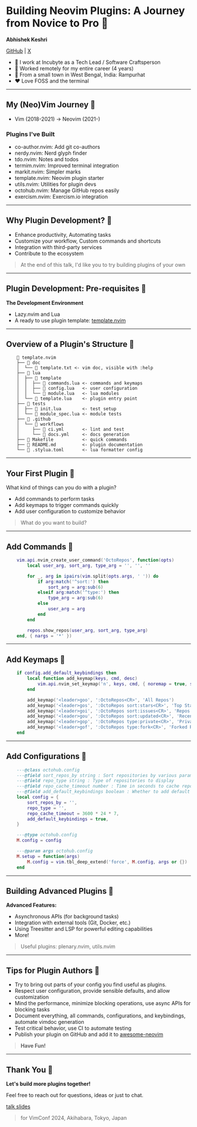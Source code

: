 # Building Neovim Plugins: A Journey from Novice to Pro 

**Abhishek Keshri**

[GitHub](https://github.com/2kabhishek) | [X](https://x.com/2kabhishek)

-  I work at Incubyte as a Tech Lead / Software Craftsperson
-  Worked remotely for my entire career (4 years)
-  From a small town in West Bengal, India: Rampurhat
- ♥ Love FOSS and the terminal

---

## My (Neo)Vim Journey 

- Vim (2018-2021) -> Neovim (2021-)

### Plugins I've Built

- co-author.nvim: Add git co-authors
- nerdy.nvim: Nerd glyph finder
- tdo.nvim: Notes and todos
- termim.nvim: Improved terminal integration
- markit.nvim: Simpler marks
- template.nvim: Neovim plugin starter
- utils.nvim: Utilities for plugin devs
- octohub.nvim: Manage GitHub repos easily
- exercism.nvim: Exercism.io integration

---

## Why Plugin Development? 

- Enhance productivity, Automating tasks
- Customize your workflow, Custom commands and shortcuts
- Integration with third-party services
- Contribute to the ecosystem

> At the end of this talk, I'd like you to try building plugins of your own

---

## Plugin Development: Pre-requisites 

**The Development Environment**

- Lazy.nvim and Lua
- A ready to use plugin template: [template.nvim](https://github.com/2kabhishek/template.nvim)

---

## Overview of a Plugin's Structure 

```
     template.nvim
    ├──  doc
    │  └──  template.txt <- vim doc, visible with :help
    ├──  lua
    │  ├──  template
    │  │  ├──  commands.lua <- commands and keymaps
    │  │  ├──  config.lua   <- user configuration
    │  │  └──  module.lua   <- lua modules
    │  └──  template.lua    <- plugin entry point
    ├──  tests
    │  ├──  init.lua        <- test setup
    │  └──  module_spec.lua <- module tests
    ├──  .github
    │  └──  workflows
    │     ├──  ci.yml       <- lint and test
    │     └──  docs.yml     <- docs generation
    ├──  Makefile           <- quick commands
    ├──  README.md          <- plugin documentation
    └──  .stylua.toml       <- lua formatter config
```

---

## Your First Plugin 

What kind of things can you do with a plugin?

- Add commands to perform tasks
- Add keymaps to trigger commands quickly
- Add user configuration to customize behavior

> What do you want to build?

---

## Add Commands 

```lua
    vim.api.nvim_create_user_command('OctoRepos', function(opts)
        local user_arg, sort_arg, type_arg = '', '', ''

        for _, arg in ipairs(vim.split(opts.args, ' ')) do
            if arg:match('^sort:') then
                sort_arg = arg:sub(6)
            elseif arg:match('^type:') then
                type_arg = arg:sub(6)
            else
                user_arg = arg
            end
        end

        repos.show_repos(user_arg, sort_arg, type_arg)
    end, { nargs = '*' })
```

---

## Add Keymaps 

```lua
    if config.add_default_keybindings then
        local function add_keymap(keys, cmd, desc)
            vim.api.nvim_set_keymap('n', keys, cmd, { noremap = true, silent = true, desc = desc })
        end

        add_keymap('<leader>goo', ':OctoRepos<CR>', 'All Repos')
        add_keymap('<leader>gos', ':OctoRepos sort:stars<CR>', 'Top Starred Repos')
        add_keymap('<leader>goi', ':OctoRepos sort:issues<CR>', 'Repos With Issues')
        add_keymap('<leader>gou', ':OctoRepos sort:updated<CR>', 'Recently Updated Repos')
        add_keymap('<leader>gop', ':OctoRepos type:private<CR>', 'Private Repos')
        add_keymap('<leader>gof', ':OctoRepos type:fork<CR>', 'Forked Repos')
    end
```

---

## Add Configurations 

```lua
    ---@class octohub.config
    ---@field sort_repos_by string : Sort repositories by various params
    ---@field repo_type string : Type of repositories to display
    ---@field repo_cache_timeout number : Time in seconds to cache repositories
    ---@field add_default_keybindings boolean : Whether to add default keybindings
    local config = {
        sort_repos_by = '',
        repo_type = '',
        repo_cache_timeout = 3600 * 24 * 7,
        add_default_keybindings = true,
    }

    ---@type octohub.config
    M.config = config

    ---@param args octohub.config
    M.setup = function(args)
        M.config = vim.tbl_deep_extend('force', M.config, args or {})
    end
```

---

## Building Advanced Plugins 

**Advanced Features:**

- Asynchronous APIs (for background tasks)
- Integration with external tools (Git, Docker, etc.)
- Using Treesitter and LSP for powerful editing capabilities
- More!

> Useful plugins: plenary.nvim, utils.nvim

---

## Tips for Plugin Authors 

- Try to bring out parts of your config you find useful as plugins.
- Respect user configuration, provide sensible defaults, and allow customization
- Mind the performance, minimize blocking operations, use async APIs for blocking tasks
- Document everything, all commands, configurations, and keybindings, automate vimdoc generation
- Test critical behavior, use CI to automate testing
- Publish your plugin on GitHub and add it to [awesome-neovim](https://github.com/rockerBOO/awesome-neovim)

> **Have Fun!**

---

## Thank You 

**Let's build more plugins together!**

Feel free to reach out for questions, ideas or just to chat.

[talk slides](https://github.com/2kabhishek/talks/blob/main/building-neovim-plugins.md)

> for VimConf 2024, Akihabara, Tokyo, Japan
